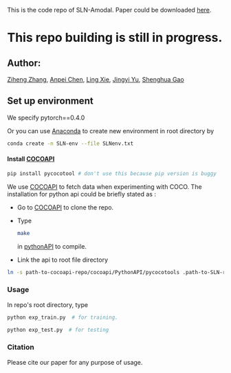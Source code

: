 This is the code repo of SLN-Amodal. Paper could be downloaded [here](https://arxiv.org/abs/1905.12898).

# This repo building is still in progress.

## Author: 

[Ziheng Zhang](https://arxiv.org/search/cs?searchtype=author&query=Zhang%2C+Z), [Anpei Chen](https://arxiv.org/search/cs?searchtype=author&query=Chen%2C+A), [Ling Xie](https://arxiv.org/search/cs?searchtype=author&query=Xie%2C+L), [Jingyi Yu](https://arxiv.org/search/cs?searchtype=author&query=Yu%2C+J), [Shenghua Gao](https://arxiv.org/search/cs?searchtype=author&query=Gao%2C+S)

## Set up environment

We specify pytorch==0.4.0

Or you can use [Anaconda](https://www.anaconda.com) to create new environment in root directory by 

```bash
conda create -n SLN-env --file SLNenv.txt
```


#### Install [COCOAPI](https://github.com/cocodataset/cocoapi)
```bash
pip install pycocotool # don't use this because pip version is buggy
```
We use [COCOAPI](https://github.com/cocodataset/cocoapi) to fetch data when experimenting with COCO. The installation for python api could be briefly stated as :

- Go to [COCOAPI](https://github.com/cocodataset/cocoapi) to clone the repo. 

- Type

  ```bash
  make
  ```

  in [pythonAPI](https://github.com/cocodataset/cocoapi/tree/master/PythonAPI) to compile.

- Link the api to root file directory

```bash
ln -s path-to-cocoapi-repo/cocoapi/PythonAPI/pycocotools .path-to-SLN-repo/pycocotools
```

### Usage

In repo's root directory, type

```bash
python exp_train.py  # for training.
```

```bash
python exp_test.py  # for testing
```

### Citation

Please cite our paper for any purpose of usage.


